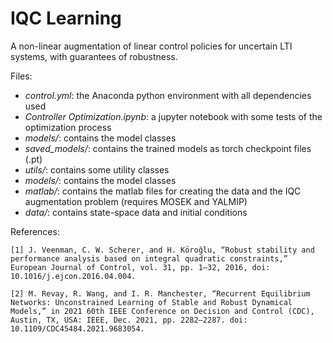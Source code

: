# IQC Learning

A non-linear augmentation of linear control policies for uncertain LTI systems, with guarantees of robustness.

Files:
* *control.yml*: the Anaconda python environment with all dependencies used
* *Controller Optimization.ipynb*: a jupyter notebook with some tests of the optimization process
* *models/*: contains the model classes
* *saved_models/*: contains the trained models as torch checkpoint files (.pt)
* *utils/*: contains some utility classes
* *models/*: contains the model classes
* *matlab/*: contains the matlab files for creating the data and the IQC augmentation problem (requires MOSEK and YALMIP)
* *data/*: contains state-space data and initial conditions

References:

	[1] J. Veenman, C. W. Scherer, and H. Köroğlu, “Robust stability and performance analysis based on integral quadratic constraints,” European Journal of Control, vol. 31, pp. 1–32, 2016, doi: 10.1016/j.ejcon.2016.04.004.

    [2] M. Revay, R. Wang, and I. R. Manchester, “Recurrent Equilibrium Networks: Unconstrained Learning of Stable and Robust Dynamical Models,” in 2021 60th IEEE Conference on Decision and Control (CDC), Austin, TX, USA: IEEE, Dec. 2021, pp. 2282–2287. doi: 10.1109/CDC45484.2021.9683054.
